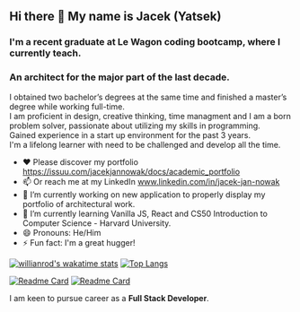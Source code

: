## Hi there 👋 My name is Jacek (Yatsek)

### I'm a recent graduate at Le Wagon coding bootcamp, where I currently teach. 
### An architect for the major part of the last decade. 

I obtained two bachelor’s degrees at the same time and finished a master’s degree while working full-time. <br/>
I am proficient in design, creative thinking, time managment and I am a born problem solver, passionate about utilizing my skills in programming. <br/>
Gained experience in a start up environment for the past 3 years. <br/>
I'm a lifelong learner with need to be challenged and develop all the time. <br/>

- ❤️ Please discover my portfolio https://issuu.com/jacekjannowak/docs/academic_portfolio
- 📫 Or reach me at my LinkedIn www.linkedin.com/in/jacek-jan-nowak
- 🔭 I’m currently working on new application to properly display my portfolio of architectural work.
- 🌱 I’m currently learning Vanilla JS, React and CS50 Introduction to Computer Science - Harvard University.
- 😄 Pronouns: He/Him
- ⚡ Fun fact: I'm a great hugger!  

[![willianrod's wakatime stats](https://github-readme-stats.vercel.app/api/wakatime?username=Jacek-Jan-Nowak)](https://github.com/anuraghazra/github-readme-stats)
[![Top Langs](https://github-readme-stats.vercel.app/api/top-langs/?username=Jacek-Jan-Nowak)](https://github.com/anuraghazra/github-readme-stats)

[![Readme Card](https://github-readme-stats.vercel.app/api/pin/?username=Jacek-Jan-Nowak&repo=github-social-network)](https://github.com/Jacek-Jan-Nowak/social-network)
[![Readme Card](https://github-readme-stats.vercel.app/api/pin/?username=Jacek-Jan-Nowak&repo=github-tested_app)](https://github.com/Jacek-Jan-Nowak/github-tested_app)

I am keen to pursue career as a **Full Stack Developer**.

   

<!--
**Jacek-Jan-Nowak/Jacek-Jan-Nowak** is a ✨ _special_ ✨ repository because its `README.md` (this file) appears on your GitHub profile.

Here are some ideas to get you started:

- 🔭 I’m currently working on ...
- 🌱 I’m currently learning ...
- 👯 I’m looking to collaborate on ...
- 🤔 I’m looking for help with ...
- 💬 Ask me about ...
- 📫 How to reach me: ...
- 😄 Pronouns: ...
- ⚡ Fun fact: ...
-->
